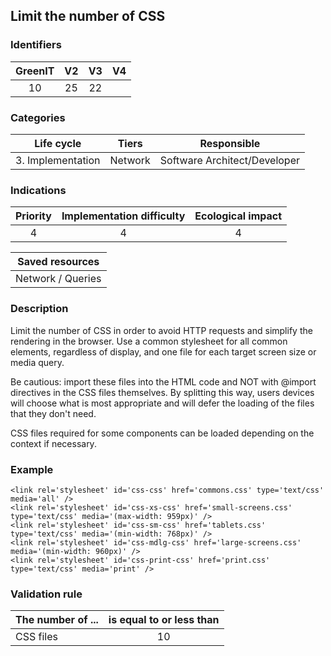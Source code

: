 ## Limit the number of CSS

### Identifiers

| GreenIT |  V2  |  V3  |  V4  |
|:-------:|:----:|:----:|:----:|
|   10   | 25  | 22  |      |

### Categories

| Life cycle |  Tiers  |  Responsible  |
|:---------:|:----:|:----:|
| 3. Implementation | Network | Software Architect/Developer |

### Indications

| Priority |      Implementation difficulty       |  Ecological impact    |
|:-------------------:|:-------------------------:|:---------------------:|
| 4 | 4 | 4 |

|Saved resources                                    |
|:----------------------------------------------------------:|
|  Network / Queries  |

### Description

Limit the number of CSS in order to avoid HTTP requests and simplify the rendering in the browser. Use a common stylesheet for all common elements, regardless of display, and one file for each target screen size or media query.

Be cautious: import these files into the HTML code and NOT with @import directives in the CSS files themselves. By splitting this way, users devices will choose what is most appropriate and will defer the loading of the files that they don't need.

CSS files required for some components can be loaded depending on the context if necessary.

### Example

```
<link rel='stylesheet' id='css-css' href='commons.css' type='text/css' media='all' />
<link rel='stylesheet' id='css-xs-css' href='small-screens.css' type='text/css' media='(max-width: 959px)' />
<link rel='stylesheet' id='css-sm-css' href='tablets.css' type='text/css' media='(min-width: 768px)' />
<link rel='stylesheet' id='css-mdlg-css' href='large-screens.css' media='(min-width: 960px)' />
<link rel='stylesheet' id='css-print-css' href='print.css' type='text/css' media='print' />
```

### Validation rule

| The number of ...     | is equal to or less than   |   
|-------------------|:-------------------------:|
| CSS files  | 10  |
